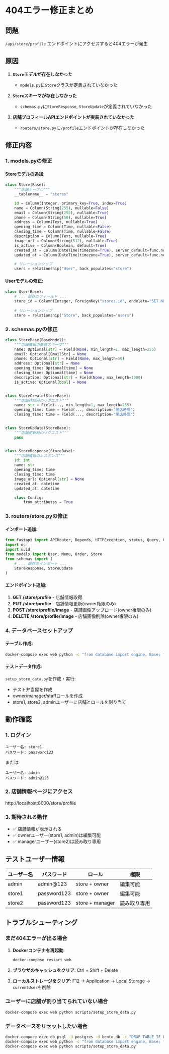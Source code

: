 # 404エラー修正まとめ

## 問題

`/api/store/profile` エンドポイントにアクセスすると404エラーが発生

## 原因

1. **`Store`モデルが存在しなかった**
   - `models.py`に`Store`クラスが定義されていなかった

2. **`Store`スキーマが存在しなかった**
   - `schemas.py`に`StoreResponse`, `StoreUpdate`が定義されていなかった

3. **店舗プロフィールAPIエンドポイントが実装されていなかった**
   - `routers/store.py`に`/profile`エンドポイントが存在しなかった

## 修正内容

### 1. models.pyの修正

#### Storeモデルの追加:
```python
class Store(Base):
    """店舗テーブル"""
    __tablename__ = "stores"

    id = Column(Integer, primary_key=True, index=True)
    name = Column(String(255), nullable=False)
    email = Column(String(255), nullable=True)
    phone = Column(String(50), nullable=True)
    address = Column(Text, nullable=True)
    opening_time = Column(Time, nullable=False)
    closing_time = Column(Time, nullable=False)
    description = Column(Text, nullable=True)
    image_url = Column(String(512), nullable=True)
    is_active = Column(Boolean, default=True)
    created_at = Column(DateTime(timezone=True), server_default=func.now())
    updated_at = Column(DateTime(timezone=True), server_default=func.now(), onupdate=func.now())

    # リレーションシップ
    users = relationship("User", back_populates="store")
```

#### Userモデルの修正:
```python
class User(Base):
    # ... 既存のフィールド ...
    store_id = Column(Integer, ForeignKey("stores.id", ondelete="SET NULL"), nullable=True, index=True)
    
    # リレーションシップ
    store = relationship("Store", back_populates="users")
```

### 2. schemas.pyの修正

```python
class StoreBase(BaseModel):
    """店舗情報の基底スキーマ"""
    name: Optional[str] = Field(None, min_length=1, max_length=255)
    email: Optional[EmailStr] = None
    phone: Optional[str] = Field(None, max_length=50)
    address: Optional[str] = None
    opening_time: Optional[time] = None
    closing_time: Optional[time] = None
    description: Optional[str] = Field(None, max_length=1000)
    is_active: Optional[bool] = None


class StoreCreate(StoreBase):
    """店舗作成時のリクエスト"""
    name: str = Field(..., min_length=1, max_length=255)
    opening_time: time = Field(..., description="開店時間")
    closing_time: time = Field(..., description="閉店時間")


class StoreUpdate(StoreBase):
    """店舗更新時のリクエスト"""
    pass


class StoreResponse(StoreBase):
    """店舗情報のレスポンス"""
    id: int
    name: str
    opening_time: time
    closing_time: time
    image_url: Optional[str] = None
    created_at: datetime
    updated_at: datetime

    class Config:
        from_attributes = True
```

### 3. routers/store.pyの修正

#### インポート追加:
```python
from fastapi import APIRouter, Depends, HTTPException, status, Query, UploadFile, File
import os
import uuid
from models import User, Menu, Order, Store
from schemas import (
    # ... 既存のインポート ...
    StoreResponse, StoreUpdate
)
```

#### エンドポイント追加:

1. **GET /store/profile** - 店舗情報取得
2. **PUT /store/profile** - 店舗情報更新(owner権限のみ)
3. **POST /store/profile/image** - 店舗画像アップロード(owner権限のみ)
4. **DELETE /store/profile/image** - 店舗画像削除(owner権限のみ)

### 4. データベースセットアップ

#### テーブル作成:
```bash
docker-compose exec web python -c "from database import engine, Base; from models import Store; Base.metadata.create_all(bind=engine)"
```

#### テストデータ作成:
`setup_store_data.py`を作成・実行:
- テスト弁当屋を作成
- owner/manager/staffロールを作成
- store1, store2, adminユーザーに店舗とロールを割り当て

## 動作確認

### 1. ログイン
```
ユーザー名: store1
パスワード: password123
```

または

```
ユーザー名: admin
パスワード: admin@123
```

### 2. 店舗情報ページにアクセス
http://localhost:8000/store/profile

### 3. 期待される動作
- ✅ 店舗情報が表示される
- ✅ ownerユーザー(store1, admin)は編集可能
- ✅ managerユーザー(store2)は読み取り専用

## テストユーザー情報

| ユーザー名 | パスワード | ロール | 権限 |
|----------|----------|-------|------|
| admin | admin@123 | store + owner | 編集可能 |
| store1 | password123 | store + owner | 編集可能 |
| store2 | password123 | store + manager | 読み取り専用 |

## トラブルシューティング

### まだ404エラーが出る場合

1. **Dockerコンテナを再起動**:
   ```bash
   docker-compose restart web
   ```

2. **ブラウザのキャッシュをクリア**:
   Ctrl + Shift + Delete

3. **ローカルストレージをクリア**:
   F12 → Application → Local Storage → `currentUser`を削除

### ユーザーに店舗が割り当てられていない場合

```bash
docker-compose exec web python scripts/setup_store_data.py
```

### データベースをリセットしたい場合

```bash
docker-compose exec db psql -U postgres -d bento_db -c "DROP TABLE IF EXISTS stores CASCADE;"
docker-compose exec web python -c "from database import engine, Base; from models import Store; Base.metadata.create_all(bind=engine)"
docker-compose exec web python scripts/setup_store_data.py
```
